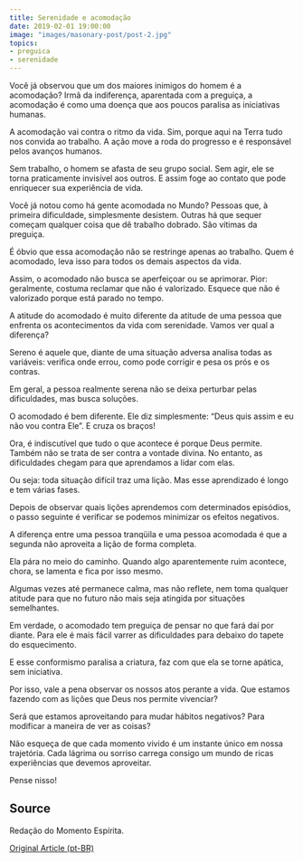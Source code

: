 ```yaml
---
title: Serenidade e acomodação
date: 2019-02-01 19:00:00
image: "images/masonary-post/post-2.jpg"
topics: 
- preguica
- serenidade
---
```


Você já observou que um dos maiores inimigos do homem é a acomodação? Irmã da
indiferença, aparentada com a preguiça, a acomodação é como uma doença que aos
poucos paralisa as iniciativas humanas.

A acomodação vai contra o ritmo da vida. Sim, porque aqui na Terra tudo nos
convida ao trabalho. A ação move a roda do progresso e é responsável pelos
avanços humanos.

Sem trabalho, o homem se afasta de seu grupo social. Sem agir, ele se torna
praticamente invisível aos outros. E assim foge ao contato que pode enriquecer
sua experiência de vida.

Você já notou como há gente acomodada no Mundo? Pessoas que, à primeira
dificuldade, simplesmente desistem. Outras há que sequer começam qualquer coisa
que dê trabalho dobrado. São vítimas da preguiça.

É óbvio que essa acomodação não se restringe apenas ao trabalho. Quem é
acomodado, leva isso para todos os demais aspectos da vida.

Assim, o acomodado não busca se aperfeiçoar ou se aprimorar. Pior: geralmente,
costuma reclamar que não é valorizado. Esquece que não é valorizado porque está
parado no tempo.

A atitude do acomodado é muito diferente da atitude de uma pessoa que enfrenta
os acontecimentos da vida com serenidade. Vamos ver qual a diferença?

Sereno é aquele que, diante de uma situação adversa analisa todas as variáveis:
verifica onde errou, como pode corrigir e pesa os prós e os contras.

Em geral, a pessoa realmente serena não se deixa perturbar pelas dificuldades,
mas busca soluções.

O acomodado é bem diferente. Ele diz simplesmente: “Deus quis assim e eu não
vou contra Ele”. E cruza os braços!

Ora, é indiscutível que tudo o que acontece é porque Deus permite. Também não
se trata de ser contra a vontade divina. No entanto, as dificuldades chegam
para que aprendamos a lidar com elas.

Ou seja: toda situação difícil traz uma lição. Mas esse aprendizado é longo e
tem várias fases.

Depois de observar quais lições aprendemos com determinados episódios, o passo
seguinte é verificar se podemos minimizar os efeitos negativos.

A diferença entre uma pessoa tranqüila e uma pessoa acomodada é que a segunda
não aproveita a lição de forma completa.

Ela pára no meio do caminho. Quando algo aparentemente ruim acontece, chora, se
lamenta e fica por isso mesmo.

Algumas vezes até permanece calma, mas não reflete, nem toma qualquer atitude
para que no futuro não mais seja atingida por situações semelhantes.

Em verdade, o acomodado tem preguiça de pensar no que fará daí por diante. Para
ele é mais fácil varrer as dificuldades para debaixo do tapete do esquecimento.

E esse conformismo paralisa a criatura, faz com que ela se torne apática, sem
iniciativa.

Por isso, vale a pena observar os nossos atos perante a vida. Que estamos
fazendo com as lições que Deus nos permite vivenciar?

Será que estamos aproveitando para mudar hábitos negativos? Para modificar a
maneira de ver as coisas?

Não esqueça de que cada momento vivido é um instante único em nossa trajetória.
Cada lágrima ou sorriso carrega consigo um mundo de ricas experiências que
devemos aproveitar.

Pense nisso!


## Source
Redação do Momento Espírita.

[Original Article (pt-BR)](http://momento.com.br/pt/ler_texto.php?id=1641)
